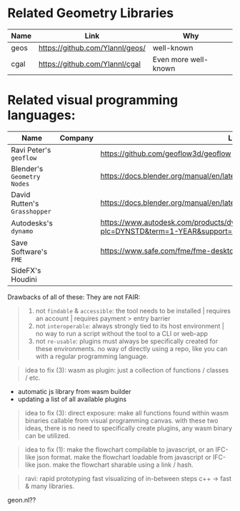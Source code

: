 Related Geometry Libraries
==========================

| Name | Link                            | Why   | 
|----- | --------------------------------| ----- | 
| geos | https://github.com/Ylannl/geos/ | well-known               |
| cgal | https://github.com/Ylannl/cgal  | Even more well-known     |


Related visual programming languages:
=====================================

| Name                         | Company | Link                            
|----------------------------- | ------- |-----------------------------
| Ravi Peter's `geoflow`       | | https://github.com/geoflow3d/geoflow 
| Blender's `Geometry Nodes`   | | https://docs.blender.org/manual/en/latest/modeling/geometry_nodes/index.html  
| David Rutten's `Grasshopper` | | https://docs.blender.org/manual/en/latest/modeling/geometry_nodes/index.html  
| Autodesks's `dynamo`         | | https://www.autodesk.com/products/dynamo-studio/overview?plc=DYNSTD&term=1-YEAR&support=ADVANCED&quantity=1
| Save Software's `FME`        | | https://www.safe.com/fme/fme-desktop/
| SideFX's Houdini 



Drawbacks of all of these: They are not FAIR:  
> 1. not `findable` & `accessible`: the tool needs to be installed | requires an account | requires payment > entry barrier 
> 2. not `interoperable`: always strongly tied to its host environment | no way to run a script without the tool to a CLI or web-app
> 3. not `re-usable`: plugins must always be specifically created for these environments. no way of directly using a repo, like you can with a regular programming language.

> idea to fix (3): wasm as plugin: just a collection of functions / classes / etc. 
- automatic js library from wasm builder
- updating a list of all available plugins
> idea to fix (3): direct exposure: make all functions found within wasm binaries callable from visual programming canvas. 
> with these two ideas, there is no need to specifically create plugins, any wasm binary can be utilized. 

> idea to fix (1): make the flowchart compilable to javascript, or an IFC-like json format. make the flowchart loadable from javascript or IFC-like json. make the flowchart sharable using a link / hash.





> ravi: rapid prototyping
> fast visualizing of in-between steps
> c++ -> fast & many libraries. 








> 
geon.nl??

>
